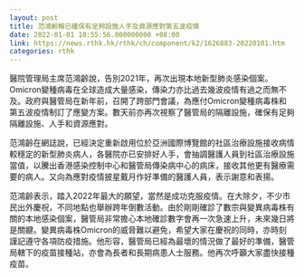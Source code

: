 ```yaml
---
layout: post
title: 范鴻齡稱已確保有足夠設施人手及資源應對第五波疫情
date: 2022-01-01 10:55:56.000000000 +08:00
link: https://news.rthk.hk/rthk/ch/component/k2/1626883-20220101.htm
categories: rthk
---
```


醫院管理局主席范鴻齡說，告別2021年，再次出現本地新型肺炎感染個案。Omicron變種病毒在全球造成大量感染，傳染力亦比過去幾波疫情有過之而無不及。政府與醫管局在新年前，召開了跨部門會議，為應付Omicron變種病毒株和第五波疫情制訂了應變方案。數天前亦再次視察了醫管局的隔離設施，確保有足夠隔離設施、人手和資源應對。

范鴻齡在網誌說，已經決定重新啟用位於亞洲國際博覽館的社區治療設施接收病情較穩定的新型肺炎病人，各醫院亦已安排好人手，會抽調醫護人員到社區治療設施當值，以騰出香港感染控制中心和醫管局傳染病中心的病床，接收其他更有醫療需要的病人。又向為應對疫情披星戴月作好準備的醫護人員，表示謝意和表揚。

范鴻齡表示，踏入2022年最大的願望，當然是成功克服疫情。在大除夕，不少市民出外慶祝，不同地點也舉辦跨年倒數活動。由於剛剛確診了數宗與變異病毒株有關的本地感染個案，醫管局非常擔心本地確診數字會再一次急速上升，未來幾日將是關𨫡。變異病毒株Omicron的威脅難以避免，希望大家在慶祝的同時，亦時刻謹記遵守各項防疫措施。他形容，醫管局已經為最壞的情況做了最好的準備，醫管局轄下的疫苗接種站，亦會為長者和長期病患人士服務。他再次呼籲大家盡快接種疫苗。
